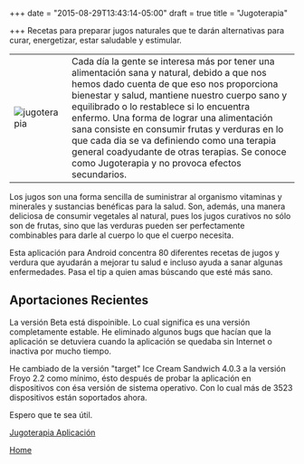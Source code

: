 +++
date = "2015-08-29T13:43:14-05:00"
draft = true
title = "Jugoterapia"

+++
Recetas para preparar jugos naturales que te darán alternativas para curar, energetizar, estar saludable y estimular.

|   |   |
|---|---|
|![jugoterapia](../../images/jugoterapia.png) | Cada día la gente se interesa más por tener una alimentación sana y natural, debido a que nos hemos dado cuenta de que eso nos proporciona bienestar y salud, mantiene nuestro cuerpo sano y equilibrado o lo restablece si lo encuentra enfermo. Una forma de lograr una alimentación sana consiste en consumir frutas y verduras en lo que cada dia se va definiendo como una terapia general coadyudante de otras terapias. Se conoce como Jugoterapia y no provoca efectos secundarios.|

Los jugos son una forma sencilla de suministrar al organismo vitaminas y minerales y sustancias benéficas para la salud. Son, además, una manera deliciosa de consumir vegetales al natural, pues los jugos curativos no sólo son de frutas, sino que las verduras pueden ser perfectamente combinables para darle al cuerpo lo que el cuerpo necesita.

Esta aplicación para Android concentra 80 diferentes recetas de jugos y verdura que ayudarán a mejorar tu salud e incluso ayuda a sanar algunas enfermedades. Pasa el tip a quien amas búscando que esté más sano.

## Aportaciones Recientes

La versión Beta está dispoinible. Lo cual significa es una versión completamente estable. He eliminado algunos bugs que hacían que la aplicación se detuviera cuando la aplicación se quedaba sin Internet o inactiva por mucho tiempo.

He cambiado de la versión "target" Ice Cream Sandwich 4.0.3 a la versión Froyo 2.2 como mínimo, ésto después de probar la aplicación en dispositivos con ésa versión de sistema operativo. Con lo cual más de 3523 dispositivos están soportados ahora.

Espero que te sea útil.

[Jugoterapia Aplicación](https://play.google.com/store/apps/details?id=com.jugoterapia.josdem)

[Home](/)
